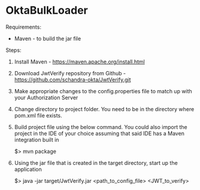 # OktaBulkLoader

Requirements:

* Maven - to build the jar file


Steps:

1. Install Maven - https://maven.apache.org/install.html

2. Download JwtVerify repository from Github - https://github.com/schandra-okta/JwtVerify.git

3. Make appropriate changes to the config.properties file to match up with
   your Authorization Server

3. Change directory to project folder. You need to be in the directory where pom.xml file
   exists.

4. Build project file using the below command. You could also import the project in the IDE of
   your choice assuming that said IDE has a Maven integration built in
	
	$> mvn package

5. Using the jar file that is created in the target directory, start up the application

	$> java -jar target/JwtVerify.jar <path_to_config_file> <JWT_to_verify>
